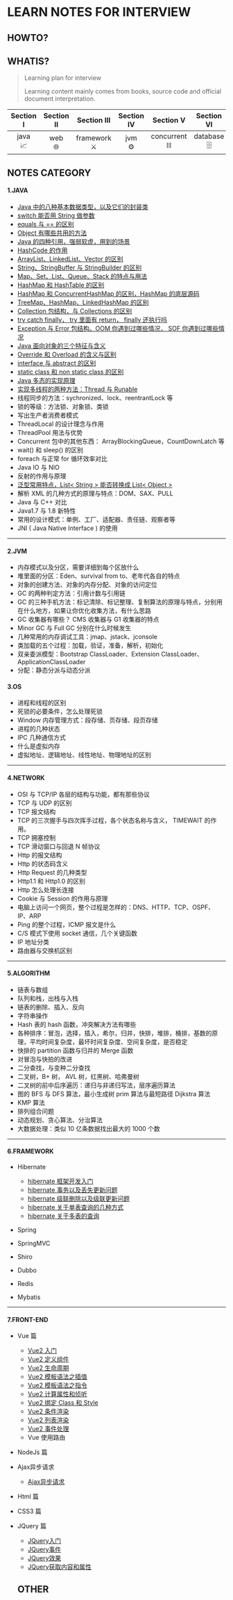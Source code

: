 # LEARN NOTES FOR INTERVIEW


## HOWTO?


## WHATIS?

> Learning plan for interview
>
> Learning content mainly comes from books, source code and official document interpretation.

|     Section I     |    Section II    |    Section III    |     Section IV      |     Section V     |     Section VI      |    Section VII    |     Section VIII      |    Section IX     |     Section X     |
| :-------: | :------: | :-------: | :---------: | :-------: | :---------: | :-------: | :-----------: | :-------: | :-------: |
| java<br>📈 | web<br>🌐 | framework<br>⚔ |jvm<br>⚙ | concurrent<br>⛓ | database<br>🗄 | algorithm<br>🔐 | os<br>📺 | network<br>📡 | interview<br>📧 |

## NOTES CATEGORY

#### 1.JAVA
- [Java 中的八种基本数据类型，以及它们的封装类]()
- [switch 能否用 String 做参数]()
- [equals 与 == 的区别]()
- [Object 有哪些共用的方法]()
- [Java 的四种引用，强弱软虚，用到的场景](xxx)
- [HashCode 的作用](http://www.baidu.com)
- [ArrayList、LinkedList、Vector 的区别]()
- [String、StringBuffer 与 StringBuilder 的区别]()
- [Map、Set、List、Queue、Stack 的特点与用法]()
- [HashMap 和 HashTable 的区别]()
- [HashMap 和 ConcurrentHashMap 的区别，HashMap 的底层源码]()
- [TreeMap、HashMap、LinkedHashMap 的区别]()
- [Collection 包结构，与 Collections 的区别]()
- [try catch finally， try 里面有 return， finally 还执行吗]()
- [Exception 与 Error 包结构。OOM 你遇到过哪些情况， SOF 你遇到过哪些情况]()
- [Java 面向对象的三个特征与含义]()
- [Override 和 Overload 的含义与区别]()
- [interface 与 abstract 的区别]()
- [static class 和 non static class 的区别]()
- [Java 多态的实现原理]()
- [实现多线程的两种方法：Thread 与 Runable]()
-  线程同步的方法：sychronized、lock、reentrantLock 等
-  锁的等级：方法锁、对象锁、类锁
-  写出生产者消费者模式
-  ThreadLocal 的设计理念与作用
-  ThreadPool 用法与优势
-  Concurrent 包中的其他东西： ArrayBlockingQueue，CountDownLatch 等
-  wait() 和 sleep() 的区别
-  foreach 与正常 for 循环效率对比
-  Java IO 与 NIO
- 反射的作用与原理
- [泛型常用特点，List< String > 能否转换成 List< Object >]()
-  解析 XML 的几种方式的原理与特点：DOM、SAX、PULL
-  Java 与 C++ 对比
-  Java1.7 与 1.8 新特性
- 常用的设计模式：单例、工厂、适配器、责任链、观察者等
- JNI ( Java Native Interface ) 的使用

------

#### 2.JVM

- 内存模式以及分区，需要详细到每个区放什么
- 堆里面的分区：Eden、survival from to、老年代各自的特点
- 对象的创建方法、对象的内存分配、对象的访问定位
- GC 的两种判定方法：引用计数与引用链
- GC 的三种手机方法：标记清除、标记整理、复制算法的原理与特点，分别用在什么地方，如果让你优化收集方法，有什么思路
- GC 收集器有哪些？ CMS 收集器与 G1 收集器的特点
- Minor GC 与 Full GC 分别在什么时候发生
- 几种常用的内存调试工具：jmap、jstack、jconsole
- 类加载的五个过程：加载，验证，准备，解析，初始化
- 双亲委派模型：Bootstrap ClassLoader、Extension ClassLoader、ApplicationClassLoader
- 分配：静态分派与动态分派

#### 3.OS

- 进程和线程的区别
- 死锁的必要条件，怎么处理死锁
- Window 内存管理方式：段存储、页存储、段页存储
- 进程的几种状态
- IPC 几种通信方式
- 什么是虚拟内存
- 虚拟地址、逻辑地址、线性地址、物理地址的区别

------

#### 4.NETWORK

- OSI 与 TCP/IP 各层的结构与功能，都有那些协议
- TCP 与 UDP 的区别
- TCP 报文结构
- TCP 的三次握手与四次挥手过程，各个状态名称与含义， TIMEWAIT 的作用。
- TCP 拥塞控制
- TCP 滑动窗口与回退 N 帧协议
- Http 的报文结构
- Http 的状态码含义
- Http Request 的几种类型
- Http1.1 和 Http1.0 的区别
- Http 怎么处理长连接
- Cookie 与 Session 的作用与原理
- 电脑上访问一个网页，整个过程是怎样的：DNS、HTTP、TCP、OSPF、IP、ARP
- Ping 的整个过程，ICMP 报文是什么
- C/S 模式下使用 socket 通信，几个关键函数
- IP 地址分类
- 路由器与交换机区别

------

#### 5.ALGORITHM

- 链表与数组
- 队列和栈，出栈与入栈
- 链表的删除、插入、反向
- 字符串操作
- Hash 表的 hash 函数，冲突解决方法有哪些
- 各种排序：冒泡，选择，插入，希尔，归并，快排，堆排，桶排，基数的原理，平均时间复杂度，最坏时间复杂度、空间复杂度，是否稳定
- 快排的 partition 函数与归并的 Merge 函数
- 对冒泡与快拍的改进
- 二分查找，与变种二分查找
- 二叉树，B+ 树， AVL 树，红黑树、哈弗曼树
- 二叉树的前中后序遍历：递归与非递归写法，层序遍历算法
- 图的 BFS 与 DFS 算法，最小生成树 prim 算法与最短路径 Dijkstra 算法
- KMP 算法
- 排列组合问题
- 动态规划、贪心算法、分治算法
- 大数据处理：类似 10 亿条数据找出最大的 1000 个数

------

#### 6.FRAMEWORK

- Hibernate
  - [hibernate 框架开发入门]()
  - [hibernate 事务以及丢失更新问题]()
  - [hibernate 级联删除以及级联更新问题]()
  - [hibernate 关于单表查询的几种方式]()
  - [hibernate 关于多表的查询]()

- Spring
- SpringMVC
- Shiro
- Dubbo
- Redis
- Mybatis

------

#### 7.FRONT-END

- Vue 篇
  - [Vue2 入门](11-前端技能/07-Vue.js/00-Vue2入门.md)
  - [Vue2 定义组件](11-前端技能/07-Vue.js/01-Vue2定义组件.md)
  - [Vue2 生命周期](11-前端技能/07-Vue.js/02-Vue2生命周期.md)
  - [Vue2 模板语法之插值](11-前端技能/07-Vue.js/03-Vue2模板语法之插值.md)
  - [Vue2 模板语法之指令](11-前端技能/07-Vue.js/04-Vue2模板语法之指令.md)
  - [Vue2 计算属性和侦听](11-前端技能/07-Vue.js/05-Vue2计算属性和侦听.md)
  - [Vue2 绑定 Class 和 Style](11-前端技能/07-Vue.js/06-Vue2绑定Class和Style.md)
  - [Vue2 条件渲染](11-前端技能/07-Vue.js/07-Vue2条件渲染.md)
  - [Vue2 列表渲染](11-前端技能/07-Vue.js/08-Vue2列表渲染.md)
  - [Vue2 事件处理](11-前端技能/07-Vue.js/09-Vue2事件处理.md)
  - Vue 使用路由
- NodeJs 篇
- Ajax异步请求
  - [Ajax异步请求](11-前端技能/04-Ajax异步请求/00-Ajax异步请求.md)
- Html 篇
- CSS3 篇
- JQuery 篇
  - [JQuery入门](11-前端技能/05-JQuery/00-JQuery入门.md)
  - [JQuery事件](11-前端技能/05-JQuery/01-JQuery事件.md)
  - [JQuery效果](11-前端技能/05-JQuery/02-JQuery效果.md)
  - [JQuery获取内容和属性](11-前端技能/05-JQuery/03-JQuery获取内容和属性.md)
  
  ## OTHER

